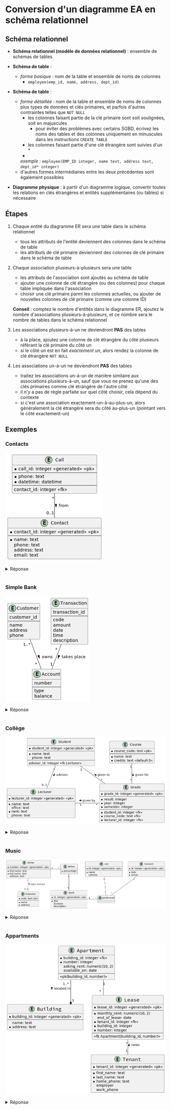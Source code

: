 # Conversion d'un diagramme EA en schéma relationnel

## Schéma relationnel

- **Schéma relationnel (modèle de données relationnel)** : ensemble de schémas
  de tables
- **Schéma de table** :
    - *forme basique* : nom de la table et ensemble de noms de colonnes
        - `employee(emp_id, name, address, dept_id)`

- **Schéma de table** :
    - *forme détaillée* : nom de la table et ensemble de noms de colonnes plus
      types de données et clés primaires, et parfois d'autres contraintes telles
      que `NOT NULL`
        - les colonnes faisant partie de la clé primaire sont soit soulignées,
          soit en majuscules
            - pour éviter des problèmes avec certains SGBD, écrivez les noms des
              tables et des colonnes uniquement en minuscules dans les
              instructions `CREATE TABLE`
        - les colonnes faisant partie d'une clé étrangère sont suivies d'un *
        -
        *exemple* : `employee(EMP_ID integer, name text, address text, dept_id* integer)`
    - d'autres formes intermédiaires entre les deux précédentes sont également
      possibles
- **Diagramme physique** : à partir d'un diagramme logique, convertir toutes les
  relations en clés étrangères et entités supplémentaires (ou tables) si
  nécessaire

## Étapes

1. Chaque entité du diagramme ER sera une table dans le schéma relationnel
    - tous les attributs de l'entité deviennent des colonnes dans le schéma de
      table
    - les attributs de clé primaire deviennent des colonnes de clé primaire dans
      le schéma de table

2. Chaque association plusieurs-à-plusieurs sera une table
    - les attributs de l'association sont ajoutés au schéma de table
    - ajouter une colonne de clé étrangère (ou des colonnes) pour chaque table
      impliquée dans l'association
    - choisir une clé primaire parmi les colonnes actuelles, ou ajouter de
      nouvelles colonnes de clé primaire (comme une colonne ID)

   **Conseil** : comptez le nombre d'entités dans le diagramme ER, ajoutez le
   nombre d'associations plusieurs-à-plusieurs, et ce nombre sera le nombre de
   tables dans le schéma relationnel

3. Les associations plusieurs-à-un ne deviendront **PAS** des tables
    - à la place, ajoutez une colonne de clé étrangère du côté plusieurs
      référant la clé primaire du côté un
    - si le côté un est en fait *exactement un*, alors rendez la colonne de clé
      étrangère `NOT NULL`

4. Les associations un-à-un ne deviendront **PAS** des tables
    - traitez les associations un-à-un de manière similaire aux associations
      plusieurs-à-un, sauf que vous ne prenez qu'une des clés primaires comme
      clé étrangère de l'autre côté
    - il n'y a pas de règle parfaite sur quel côté choisir, cela dépend du
      contexte
    - si c'est une association exactement-un-à-au-plus-un, alors généralement la
      clé étrangère sera du côté au-plus-un (pointant vers le côté
      exactement-un)

## Exemples

### Contacts

![contacts alternative notation](../images/contacts_phys_uml.png)

<details>
    <summary>Réponse</summary>
    <pre>
contact(CONTACT_ID, name, phone, address, email)
call(CALL_ID, phone, date, time, contact_id*)
    </pre>
</details>
<br>

### Simple Bank

![SimpleBank_uml.png](..%2Fimages%2FSimpleBank_uml.png)

<details>
    <summary>Réponse</summary>
    <pre>
customer(ID, name, address, phone)
account(NUMBER, type, balance)
transaction(ID, code, amount, date, time, description, account_number*)
customer_account(id*, number*)
    </pre>
</details>
<br>

### Collège

![College_phys_uml.png](../images/College_phys_uml.png)

<details>
    <summary>Réponse</summary>
    <pre>
Student(STUDENT_ID, name, phone, advisor_id*)
Lecturer(LECTURER_ID, name, office, rank, phone)
Course(CODE, name, credits)
Grade(GRADE_ID, student_id* NOT NULL, 
      lecturer_id* NOT NULL, 
      course_code* NOT NULL, 
      semester, 
      year, 
      result)
    </pre>
</details>
<br>

### Music

![Music_phys_uml.png](../images/Music_logique_uml.png)

<details>
    <summary>Réponse</summary>
    <pre>
writer(WRITER_ID, first_name, last_name, address, pub_id*)
work(WORK_ID, title, duration, description)
publisher(PUB_ID, code, name, address)
act(ACT_ID, name, address)
concert(CONCERT_ID, date, venue)
writer_work(WRITER_ID*, WORK_ID*, percentage)
performance(PERFORMANCE_ID, act_id*, concert_id*, work_id*)
    </pre>
</details>
<br>

### Appartments

![ER_apartment_building_phys_uml.png](../images/ER_apartment_building_phys_uml.png)



<details>
    <summary>Réponse</summary>
    <pre>
building(BUILDING_ID, name, address, managed)
apartment(BUILDING_ID*, NUMBER, date_available, asking_rent, managed)
tenant(TENANT_ID, first_name, last_name, employer, work_phone)
lease(LEASE_ID, building_id*, apartment_number*, rent, end_of_lease)
tenant_lease(tenant_id*, lease_id*)
    </pre>
</details>
<br>